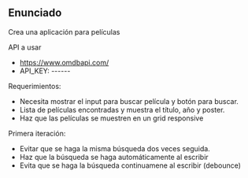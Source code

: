 ## Enunciado

Crea una aplicación para películas 

API a usar

- https://www.omdbapi.com/
- API_KEY: ------

Requerimientos:

- Necesita mostrar el input para buscar película y botón para buscar.
- Lista de películas encontradas y muestra el título, año y poster.
- Haz que las películas se muestren en un grid responsive

Primera iteración:

- Evitar que se haga la misma búsqueda dos veces seguida.
- Haz que la búsqueda se haga automáticamente al escribir
- Evita que se haga la búsqueda continuamene al escribir (debounce)